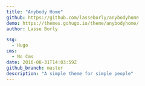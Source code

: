 ```yaml
---
title: "Anybody Home"
github: https://github.com/lasseborly/anybodyhome
demo: https://themes.gohugo.io/theme/anybodyhome/
author: Lasse Borly

ssg:
  - Hugo
cms:
  - No Cms
date: 2016-08-31T14:03:59Z
github_branch: master
description: "A simple theme for simple people"
---
```

